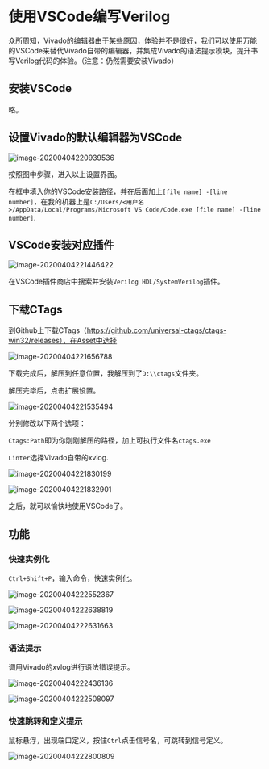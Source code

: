 # 使用VSCode编写Verilog

众所周知，Vivado的编辑器由于某些原因，体验并不是很好，我们可以使用万能的VSCode来替代Vivado自带的编辑器，并集成Vivado的语法提示模块，提升书写Verilog代码的体验。（注意：仍然需要安装Vivado）

## 安装VSCode

略。

## 设置Vivado的默认编辑器为VSCode

![image-20200404220939536](vscodeguide.assets/image-20200404220939536.png)

按照图中步骤，进入以上设置界面。

在框中填入你的VSCode安装路径，并在后面加上`[file name] -[line number]`，在我的机器上是`C:/Users/<用户名>/AppData/Local/Programs/Microsoft VS Code/Code.exe [file name] -[line number]`.

## VSCode安装对应插件

![image-20200404221446422](vscodeguide.assets/image-20200404221446422.png)

在VSCode插件商店中搜索并安装`Verilog HDL/SystemVerilog`插件。



## 下载CTags

到Github上下载CTags（https://github.com/universal-ctags/ctags-win32/releases），在Asset中选择

![image-20200404221656788](vscodeguide.assets/image-20200404221656788.png)

下载完成后，解压到任意位置，我解压到了`D:\\ctags`文件夹。

解压完毕后，点击扩展设置。

![image-20200404221535494](vscodeguide.assets/image-20200404221535494.png)

分别修改以下两个选项：

`Ctags:Path`即为你刚刚解压的路径，加上可执行文件名`ctags.exe`

`Linter`选择Vivado自带的xvlog.

![image-20200404221830199](vscodeguide.assets/image-20200404221830199.png)

![image-20200404221832901](vscodeguide.assets/image-20200404221832901.png)

之后，就可以愉快地使用VSCode了。

## 功能

### 快速实例化

`Ctrl+Shift+P`，输入命令，快速实例化。

![image-20200404222552367](vscodeguide.assets/image-20200404222552367.png)

![image-20200404222638819](vscodeguide.assets/image-20200404222638819.png)

![image-20200404222631663](vscodeguide.assets/image-20200404222631663.png)

### 语法提示

调用Vivado的xvlog进行语法错误提示。

![image-20200404222436136](vscodeguide.assets/image-20200404222436136.png)

![image-20200404222508097](vscodeguide.assets/image-20200404222508097.png)



### 快速跳转和定义提示

鼠标悬浮，出现端口定义，按住`Ctrl`点击信号名，可跳转到信号定义。

![image-20200404222800809](vscodeguide.assets/image-20200404222800809.png)

